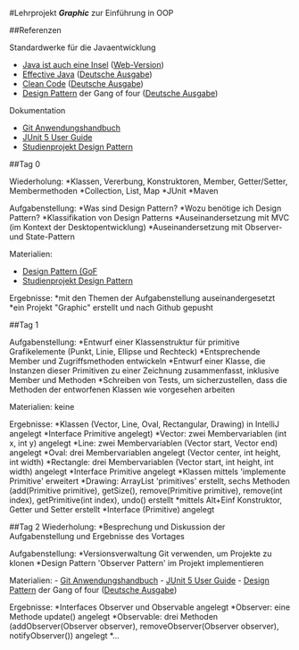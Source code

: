 #Lehrprojekt _**Graphic**_ zur Einführung in OOP

##Referenzen

Standardwerke für die Javaentwicklung
- [Java ist auch eine Insel](https://amzn.to/3bBG7vt) ([Web-Version](http://openbook.rheinwerk-verlag.de/javainsel/))
- [Effective Java](https://amzn.to/2XyfEH4) ([Deutsche Ausgabe](https://amzn.to/38Dr6HK))
- [Clean Code](https://amzn.to/2P85FVA) ([Deutsche Ausgabe](https://amzn.to/2Xzdnvp))
- [Design Pattern](https://amzn.to/2LjTqGv) der Gang of four ([Deutsche Ausgabe](https://amzn.to/2XB0UqT))

Dokumentation
- [Git Anwendungshandbuch](https://git-scm.com/book/de/v2)
- [JUnit 5 User Guide](https://junit.org/junit5/docs/current/user-guide/)
- [Studienprojekt Design Pattern](https://www.philipphauer.de/study/se/design-pattern.php)

##Tag 0

Wiederholung:
    *Klassen, Vererbung, Konstruktoren, Member, Getter/Setter, Membermethoden
    *Collection, List, Map
    *JUnit
    *Maven

Aufgabenstellung:
    *Was sind Design Pattern?
    *Wozu benötige ich Design Pattern?
    *Klassifikation von Design Patterns
    *Auseinandersetzung mit MVC (im Kontext der Desktopentwicklung)
    *Auseinandersetzung mit Observer- und State-Pattern

Materialien:

- [Design Pattern (GoF](https://de.wikipedia.org/wiki/Entwurfsmuster_(Buch))
- [Studienprojekt Design Pattern](https://www.philipphauer.de/study/se/design-pattern.php)

Ergebnisse:
    *mit den Themen der Aufgabenstellung auseinandergesetzt
    *ein Projekt "Graphic" erstellt und nach Github gepusht    

##Tag 1

Aufgabenstellung:
    *Entwurf einer Klassenstruktur für primitive Grafikelemente (Punkt, Linie, Ellipse und Rechteck)
    *Entsprechende Member und Zugriffsmethoden entwickeln
    *Entwurf einer Klasse, die Instanzen dieser Primitiven zu einer Zeichnung zusammenfasst, inklusive Member und Methoden
    *Schreiben von Tests, um sicherzustellen, dass die Methoden der entworfenen Klassen wie vorgesehen arbeiten

Materialien:
    keine

Ergebnisse:
    *Klassen (Vector, Line, Oval, Rectangular, Drawing) in IntelliJ angelegt
    *Interface Primitive angelegt)
    *Vector: zwei Membervariablen (int x, int y) angelegt
    *Line: zwei Membervariablen (Vector start, Vector end) angelegt
    *Oval: drei Membervariablen angelegt (Vector center, int height, int width)
    *Rectangle: drei Membervariablen (Vector start, int height, int width) angelegt
    *Interface Primitive angelegt
    *Klassen mittels 'implemente Primitive' erweitert
    *Drawing: ArrayList 'primitives' erstellt, sechs Methoden (add(Primitive primitive), getSize(), remove(Primitive primitive), remove(int index), getPrimitive(int index), undo() erstellt
    *mittels Alt+Einf Konstruktor, Getter und Setter erstellt
    *Interface (Primitive) angelegt

##Tag 2
Wiederholung:
    *Besprechung und Diskussion der Aufgabenstellung und Ergebnisse des Vortages

Aufgabenstellung:
    *Versionsverwaltung Git verwenden, um Projekte zu klonen
    *Design Pattern 'Observer Pattern' im Projekt implementieren

Materialien:
    - [Git Anwendungshandbuch](https://git-scm.com/book/de/v2)
    - [JUnit 5 User Guide](https://junit.org/junit5/docs/current/user-guide/)
    - [Design Pattern](https://amzn.to/2LjTqGv) der Gang of four ([Deutsche Ausgabe](https://amzn.to/2XB0UqT))

Ergebnisse:
    *Interfaces Observer und Observable angelegt
    *Observer: eine Methode update() angelegt
    *Observable: drei Methoden (addObserver(Observer observer), removeObserver(Observer observer), notifyObserver()) angelegt
    *...


